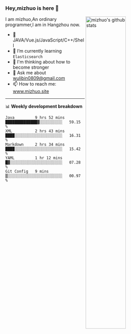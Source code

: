 ### Hey,mizhuo is here 👋

<img align="right" alt="mizhuo's github stats" width="50%" src="https://github-readme-stats.vercel.app/api?username=mizhuo&theme=tokyonight&show_icons=true">

I am mizhuo,An ordinary programmer,I am in Hangzhou now.

- 🔭 JAVA/Vue.js/JavaScript/C++/Shell
- 🌱 I’m currently learning `Elasticsearch`
- 🤔 I'm thinking about how to become stronger
- 💬 Ask me about wulibin0809@gmail.com
- 📫 How to reach me: www.mizhuo.site

---
📊 **Weekly development breakdown**

<!--START_SECTION:waka-->
```text
Java         9 hrs 52 mins   ██████████████▓░░░░░░░░░░   59.15 % 
XML          2 hrs 43 mins   ████░░░░░░░░░░░░░░░░░░░░░   16.31 % 
Markdown     2 hrs 34 mins   ████░░░░░░░░░░░░░░░░░░░░░   15.42 % 
YAML         1 hr 12 mins    █▓░░░░░░░░░░░░░░░░░░░░░░░   07.28 % 
Git Config   9 mins          ▒░░░░░░░░░░░░░░░░░░░░░░░░   00.97 % 
```
<!--END_SECTION:waka-->
